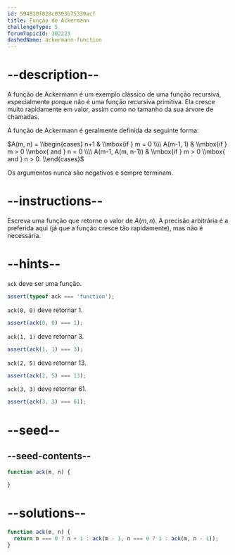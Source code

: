 ```yaml
---
id: 594810f028c0303b75339acf
title: Função de Ackermann
challengeType: 5
forumTopicId: 302223
dashedName: ackermann-function
---
```


# --description--

A função de Ackermann é um exemplo clássico de uma função recursiva, especialmente porque não é uma função recursiva primitiva. Ela cresce muito rapidamente em valor, assim como no tamanho da sua árvore de chamadas.

A função de Ackermann é geralmente definida da seguinte forma:

$A(m, n) = \\begin{cases} n+1 & \\mbox{if } m = 0 \\\\ A(m-1, 1) & \\mbox{if } m > 0 \\mbox{ and } n = 0 \\\\ A(m-1, A(m, n-1)) & \\mbox{if } m > 0 \\mbox{ and } n > 0. \\end{cases}$

Os argumentos nunca são negativos e sempre terminam.

# --instructions--

Escreva uma função que retorne o valor de $A(m, n)$. A precisão arbitrária é a preferida aqui (já que a função cresce tão rapidamente), mas não é necessária.

# --hints--

`ack` deve ser uma função.

```js
assert(typeof ack === 'function');
```

`ack(0, 0)` deve retornar 1.

```js
assert(ack(0, 0) === 1);
```

`ack(1, 1)` deve retornar 3.

```js
assert(ack(1, 1) === 3);
```

`ack(2, 5)` deve retornar 13.

```js
assert(ack(2, 5) === 13);
```

`ack(3, 3)` deve retornar 61.

```js
assert(ack(3, 3) === 61);
```

# --seed--

## --seed-contents--

```js
function ack(m, n) {

}
```

# --solutions--

```js
function ack(m, n) {
  return m === 0 ? n + 1 : ack(m - 1, n === 0 ? 1 : ack(m, n - 1));
}
```
